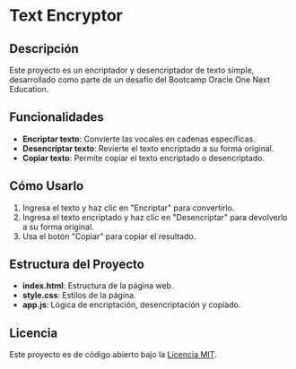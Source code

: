 # Text Encryptor

## Descripción

Este proyecto es un encriptador y desencriptador de texto simple, desarrollado como parte de un desafío del Bootcamp Oracle One Next Education.

## Funcionalidades

- **Encriptar texto**: Convierte las vocales en cadenas específicas.
- **Desencriptar texto**: Revierte el texto encriptado a su forma original.
- **Copiar texto**: Permite copiar el texto encriptado o desencriptado.

## Cómo Usarlo

1. Ingresa el texto y haz clic en "Encriptar" para convertirlo.
2. Ingresa el texto encriptado y haz clic en "Desencriptar" para devolverlo a su forma original.
3. Usa el botón "Copiar" para copiar el resultado.

## Estructura del Proyecto

- **index.html**: Estructura de la página web.
- **style.css**: Estilos de la página.
- **app.js**: Lógica de encriptación, desencriptación y copiado.

## Licencia

Este proyecto es de código abierto bajo la [Licencia MIT](LICENSE).
